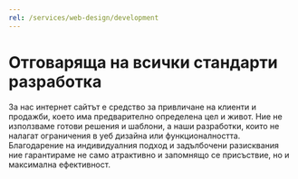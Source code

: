 ```yaml
---
rel: /services/web-design/development
---
```

# Отговаряща на всички стандарти **разработка**
За нас интернет сайтът е средство за привличане на клиенти и продажби, което има предварително определена цел и живот. Ние не използваме готови решения и шаблони, а наши разработки, които не налагат ограничения в уеб дизайна или функционалността. Благодарение на индивидуалния подход и задълбочени разисквания ние гарантираме не само атрактивно и запомнящо се присъствие, но и максимална ефективност.